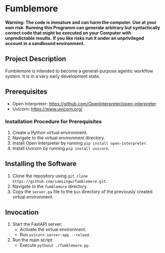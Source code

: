 # Fumblemore

**Warning: The code is immature and can harm the computer. Use at your own risk.**
**Running this Programm can generate arbitrary but syntactically correct code that might be executed on your Computer with unpredictable results.**
**If you like risks run it under an unprivileged account in a sandboxed environment.**

## Project Description

Fumblemore is intended to become a general-purpose agentic workflow system. It is in a very early development state.

## Prerequisites

- Open Interpreter: https://github.com/OpenInterpreter/open-interpreter
- Uvicorn: https://www.uvicorn.org/

### Installation Procedure for Prerequisites

1. Create a Python virtual environment.
2. Navigate to the virtual environment directory.
3. Install Open Interpreter by running `pip install open-interpreter`.
4. Install Uvicorn by running `pip install uvicorn`.

## Installing the Software

1. Clone the repository using `git clone https://github.com/samsingw/fumblemore.git`.
2. Navigate to the `fumblemore` directory.
3. Copy the `server.py` file to the `bin` directory of the previously created virtual environment.

## Invocation

1. Start the FastAPI server:
   - Activate the virtual environment.
   - Run `uvicorn server:app --reload`.
2. Run the main script:
   - Execute `python3 ./fumblemore.py`.
